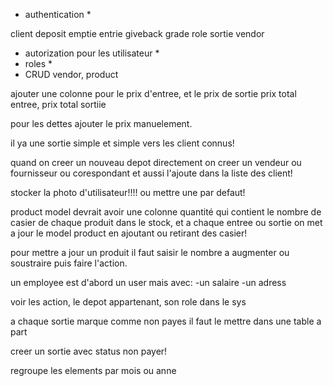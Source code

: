 - authentication *

client
deposit
emptie
entrie
giveback
grade
role
sortie
vendor



- autorization pour les utilisateur *
- roles *
- CRUD vendor, product


ajouter une colonne pour le prix d'entree, et le prix de sortie
prix total entree,
prix total sortiie

pour les dettes ajouter le prix manuelement.

il ya une sortie simple et simple vers les client connus!



quand on creer un nouveau depot directement on creer un vendeur ou fournisseur ou corespondant et aussi l'ajoute dans la liste des client!



stocker la photo d'utilisateur!!!! ou mettre une par defaut!


product model devrait avoir une colonne quantité qui contient le nombre de casier de chaque produit dans le stock, et a chaque entree ou sortie on met a jour le model product en ajoutant ou retirant des casier!




pour mettre a jour un produit il faut saisir le nombre a augmenter ou soustraire puis faire l'action.




un employee est d'abord un user mais avec:
    -un salaire
    -un adress

voir les action, le depot appartenant, son role dans le sys





a chaque sortie marque comme non payes il faut le mettre dans une table a part

creer un sortie avec status non payer!


regroupe les elements par mois ou anne
